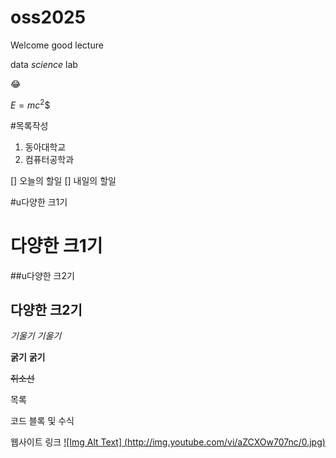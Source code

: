 # oss2025
Welcome
good lecture

data *science* lab

😂

$E=mc^2$$

#목록작성
1. 동아대학교
2. 컴퓨터공학과

[] 오늘의 할일
[] 내일의 할일



#u다양한 크1기

다양한 크1기
========

##u다양한 크2기



다양한 크2기
--------

*기울기*
_기울기_

**굵기**
__굵기__

~~취소선~~

목록

코드 블록 및 수식

웹사이트 링크
[![Img Alt Text] (http://img.youtube.com/vi/aZCXOw707nc/0.jpg)](https://youtube.be/aZCXOw707nc "Video Title")
